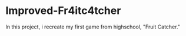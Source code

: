 # Improved-Fr4itc4tcher

In this project, i recreate my first game from highschool, "Fruit Catcher."
